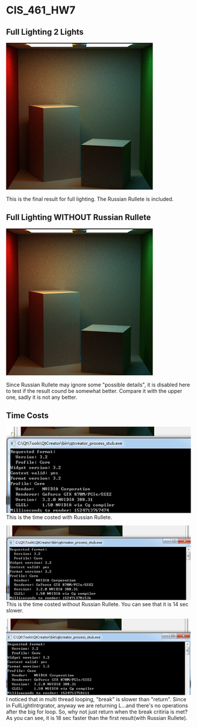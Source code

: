 # CIS_461_HW7

## Full Lighting 2 Lights ##

![](./2lights_full.png)

This is the final result for full lighting. 
The Russian Rullete is included. 

## Full Lighting WITHOUT Russian Rullete ##

![](./2lights_full_without_rr.png)

Since Russian Rullete may ignore some "possible details", it is disabled here to test if the result cound be somewhat better. 
Compare it with the upper one, sadly it is not any better. 


## Time Costs

![](./time_with_rr.png)
This is the time costed with Russian Rullete. 


![](./time_without_rr.png)
This is the time costed without Russian Rullete. You can see that it is 14 sec slower. 

![](./time_return.png)
I noticed that in multi thread looping, "break" is slower than "return".
Since in FullLightIntrgrator, anyway we are returning L...and there's no operations after the big for loop.
So, why not just return when the break critiria is met?
As you can see, it is 18 sec faster than the first result(with Russian Rullete).
